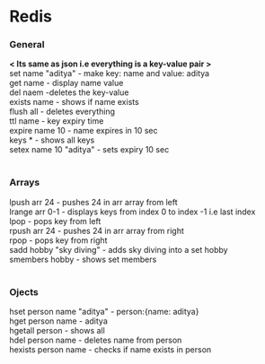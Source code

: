<h1>Redis</h1>

<h4>
<h3>General</h3>
<strong>< Its same as json i.e everything is a key-value pair ></strong></br></t>
set name "aditya" - make key: name and value: aditya</br></t>
get name - display name value</br></t>
del naem -deletes the key-value</br></t>
exists name - shows if name exists</br></t>
flush all - deletes everything</br></t>
ttl name - key expiry time</br></t>
expire name 10 - name expires in 10 sec</br></t>
keys * - shows all keys</br></t>
setex name 10 "aditya" - sets expiry 10 sec</br></h4>
</br>
<h4>
<h3>Arrays</h3>
lpush arr 24 - pushes 24 in arr array from left  </br></t>
lrange arr 0-1 - displays keys from index 0 to index -1 i.e last index</br></t>
lpop - pops key from left </br></t>
rpush  arr 24 - pushes 24 in arr array from right  </br></t>
rpop  - pops key from right </br></t>
sadd hobby "sky diving" - adds sky diving into a set hobby</br></t>
smembers hobby - shows set members</br></t>
</h4></br>
<h4>
  <h3>Ojects</h3>
  hset person name "aditya" - person:{name: aditya}</br></t>
  hget person name - aditya</br></t>
  hgetall person - shows all </br></t>
  hdel person name - deletes name from person</br></t>
  hexists person name - checks if name exists in person</br></t>
</h4>
